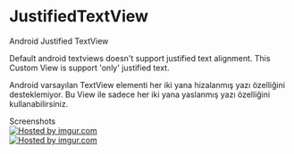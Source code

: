 JustifiedTextView
=================

Android Justified TextView

Default android textviews doesn't support justified text alignment.
This Custom View is support 'only' justified text.

Android varsayılan TextView elementi her iki yana hizalanmış yazı özelliğini desteklemiyor.
Bu View ile sadece her iki yana yaslanmış yazı özelliğini kullanabilirsiniz.


Screenshots
<br>
<a href="http://imgur.com/ckfDl7I"><img src="http://i.imgur.com/ckfDl7I.png?1" title="Hosted by imgur.com" /></a>
<br>
<a href="http://imgur.com/NhFn9Ek"><img src="http://i.imgur.com/NhFn9Ek.png?1" title="Hosted by imgur.com"/></a>
